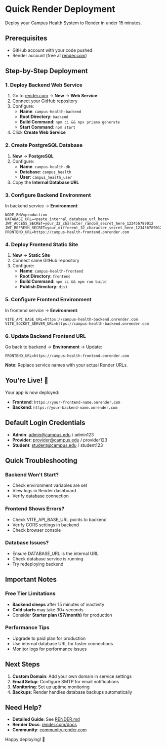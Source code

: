 # Quick Render Deployment

Deploy your Campus Health System to Render in under 15 minutes.

## Prerequisites

- GitHub account with your code pushed
- Render account (free at [render.com](https://render.com))

## Step-by-Step Deployment

### 1. Deploy Backend Web Service

1. Go to [render.com](https://render.com) → **New** → **Web Service**
2. Connect your GitHub repository
3. Configure:
   - **Name**: `campus-health-backend`
   - **Root Directory**: `backend`
   - **Build Command**: `npm ci && npx prisma generate`
   - **Start Command**: `npm start`
4. Click **Create Web Service**

### 2. Create PostgreSQL Database

1. **New** → **PostgreSQL**
2. Configure:
   - **Name**: `campus-health-db`
   - **Database**: `campus_health`
   - **User**: `campus_health_user`
3. Copy the **Internal Database URL**

### 3. Configure Backend Environment

In backend service → **Environment**:

```env
NODE_ENV=production
DATABASE_URL=<paste_internal_database_url_here>
JWT_ACCESS_SECRET=your_32_character_random_secret_here_123456789012
JWT_REFRESH_SECRET=your_different_32_character_secret_here_123456789012
FRONTEND_URL=https://campus-health-frontend.onrender.com
```

### 4. Deploy Frontend Static Site

1. **New** → **Static Site**
2. Connect same GitHub repository
3. Configure:
   - **Name**: `campus-health-frontend`
   - **Root Directory**: `frontend`
   - **Build Command**: `npm ci && npm run build`
   - **Publish Directory**: `dist`

### 5. Configure Frontend Environment

In frontend service → **Environment**:

```env
VITE_API_BASE_URL=https://campus-health-backend.onrender.com
VITE_SOCKET_SERVER_URL=https://campus-health-backend.onrender.com
```

### 6. Update Backend Frontend URL

Go back to backend → **Environment** → Update:

```env
FRONTEND_URL=https://campus-health-frontend.onrender.com
```

**Note**: Replace service names with your actual Render URLs.

## You're Live! 🎉

Your app is now deployed:

- **Frontend**: `https://your-frontend-name.onrender.com`
- **Backend**: `https://your-backend-name.onrender.com`

## Default Login Credentials

- **Admin**: admin@campus.edu / admin123
- **Provider**: provider@campus.edu / provider123
- **Student**: student@campus.edu / student123

## Quick Troubleshooting

### Backend Won't Start?

- Check environment variables are set
- View logs in Render dashboard
- Verify database connection

### Frontend Shows Errors?

- Check VITE_API_BASE_URL points to backend
- Verify CORS settings in backend
- Check browser console

### Database Issues?

- Ensure DATABASE_URL is the internal URL
- Check database service is running
- Try redeploying backend

## Important Notes

### Free Tier Limitations

- **Backend sleeps** after 15 minutes of inactivity
- **Cold starts** may take 30+ seconds
- Consider **Starter plan ($7/month)** for production

### Performance Tips

- Upgrade to paid plan for production
- Use internal database URL for faster connections
- Monitor logs for performance issues

## Next Steps

1. **Custom Domain**: Add your own domain in service settings
2. **Email Setup**: Configure SMTP for email notifications
3. **Monitoring**: Set up uptime monitoring
4. **Backups**: Render handles database backups automatically

## Need Help?

- **Detailed Guide**: See [RENDER.md](./RENDER.md)
- **Render Docs**: [render.com/docs](https://render.com/docs)
- **Community**: [community.render.com](https://community.render.com)

Happy deploying! 🚀
